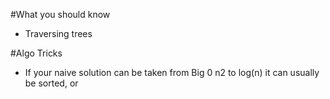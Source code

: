 #What you should know
 - Traversing trees



#Algo Tricks
- If your naive solution can be taken from Big 0 n2 to log(n) it can usually be sorted, or
